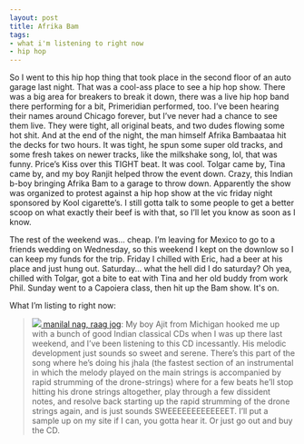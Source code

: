 ```yaml
---
layout: post
title: Afrika Bam
tags:
- what i'm listening to right now
- hip hop
---
```

So I went to this hip hop thing that took place in the second floor of an auto garage last night. That was a cool-ass place to see a hip hop show. There was a big area for breakers to break it down, there was a live hip hop band there performing for a bit, Primeridian performed, too. I’ve been hearing their names around Chicago forever, but I’ve never had a chance to see them live. They were tight, all original beats, and two dudes flowing some hot shit. And at the end of the night, the man himself Afrika Bambaataa hit the decks for two hours. It was tight, he spun some super old tracks, and some fresh takes on newer tracks, like the milkshake song, lol, that was funny. Price’s Kiss over this TIGHT beat. It was cool. Tolgar came by, Tina came by, and my boy Ranjit helped throw the event down. Crazy, this Indian b-boy bringing Afrika Bam to a garage to throw down. Apparently the show was organized to protest against a hip hop show at the vic friday night sponsored by Kool cigarette’s. I still gotta talk to some people to get a better scoop on what exactly their beef is with that, so I’ll let you know as soon as I know.

The rest of the weekend was... cheap. I’m leaving for Mexico to go to a friends wedding on Wednesday, so this weekend I kept on the downlow so I can keep my funds for the trip. Friday I chilled with Eric, had a beer at his place and just hung out. Saturday... what the hell did I do saturday? Oh yea, chilled with Tolgar, got a bite to eat with Tina and her old buddy from work Phil. Sunday went to a Capoiera class, then hit up the Bam show. It's on.

What I’m listing to right now:

> 
> [![](http://images.amazon.com/images/P/B000006K7K.01.MZZZZZZZ.jpg) manilal nag, raag jog](http://www.amazon.com/exec/obidos/ASIN/B000006K7K/nikhiltrivedi-20): My boy Ajit from Michigan hooked me up with a bunch of good Indian classical CDs when I was up there last weekend, and I’ve been listening to this CD incessantly. His melodic development just sounds so sweet and serene. There’s this part of the song where he’s doing his jhala (the fastest section of an instrumental in which the melody played on the main strings is accompanied by rapid strumming of the drone-strings) where for a few beats he’ll stop hitting his drone strings altogether, play through a few dissident notes, and resolve back starting up the rapid strumming of the drone strings again, and is just sounds SWEEEEEEEEEEEEET. I’ll put a sample up on my site if I can, you gotta hear it. Or just go out and buy the CD.
> 
